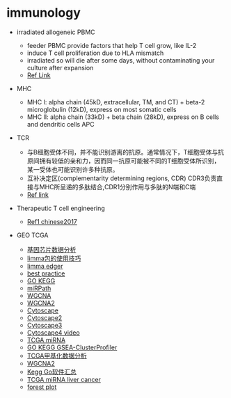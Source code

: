 # immunology
* irradiated allogeneic PBMC
  * feeder PBMC provide factors that help T cell grow, like IL-2
  * induce T cell proliferation due to HLA mismatch
  * irradiated so will die after some days, without contaminating your culture after expansion
  * [Ref Link](https://www.researchgate.net/post/Why_do_we_use_irradiated_PBMCs_to_feed_transduced_t_cells)
  
* MHC
  * MHC I: alpha chain (45kD, extracellular, TM, and CT) + beta-2 microglobulin (12kD), express on most somatic cells
  * MHC II: alpha chain (33kD) + beta chain (28kD), express on B cells and dendritic cells APC
  
* TCR
  * 与B细胞受体不同，并不能识别游离的抗原。通常情况下，T细胞受体与抗原间拥有较低的亲和力，因而同一抗原可能被不同的T细胞受体所识别，某一受体也可能识别许多种抗原。
  * 互补决定区(complementarity determining regions, CDR) CDR3负责直接与MHC所呈递的多肽结合,CDR1分别作用与多肽的N端和C端
  * [Ref link](https://zh.wikipedia.org/wiki/T%E7%BB%86%E8%83%9E%E5%8F%97%E4%BD%93)
  
* Therapeutic T cell engineering
  * [Ref1 chinese2017](https://www.yigoonet.com/article/22538853.html)

* GEO TCGA
  * [基因芯片数据分析](https://blog.csdn.net/qq_29300341/article/details/74128979)
  * [limma包的使用技巧](http://www.cnblogs.com/huzs/p/3741979.html)
  * [limma edger](https://www.cnblogs.com/wangprince2017/p/9937080.html)
  * [best practice](http://www.bio-info-trainee.com/3421.html)
  * [GO KEGG](https://www.jianshu.com/p/462423702851)
  * [miRPath](https://www.jianshu.com/p/1f2c42ab9a7a)
  * [WGCNA](http://www.bio-info-trainee.com/2535.html)
  * [WGCNA2](https://www.jianshu.com/p/76fef6360ffe)
  * [Cytoscape](https://www.jianshu.com/p/6b0b5daec4d5)
  * [Cytoscape2](https://mp.weixin.qq.com/s/n5cP0vXiwNA9bLq6DNGlcw)
  * [Cytoscape3](http://blog.genesino.com/2017/08/cytoscape-layout/)
  * [Cytoscape4 video](http://blog.genesino.com/2017/08/cytoscape-layout/)
  * [TCGA miRNA](https://www.jianshu.com/p/e86340d4ea55)
  * [GO KEGG GSEA-ClusterProfiler](https://www.jianshu.com/p/c01b4cc1b98a)
  * [TCGA甲基化数据分析](http://www.dzbioinformatics.com/2018/08/12/tcga%E7%94%B2%E5%9F%BA%E5%8C%96%E6%95%B0%E6%8D%AE%E5%88%86%E6%9E%90/)
  * [WGCNA2](https://www.jianshu.com/p/76fef6360ffe)
  * [Kegg Go软件汇总](http://www.360doc.com/content/17/0707/14/8224347_669572036.shtml)
  * [TCGA miRNA liver cancer](https://www.jianshu.com/p/e86340d4ea55)
  * [forest plot](https://www.jianshu.com/p/59734bab9fc2)
